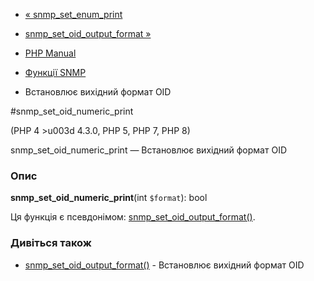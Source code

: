 - [« snmp_set_enum_print](function.snmp-set-enum-print.md)
- [snmp_set_oid_output_format
»](function.snmp-set-oid-output-format.md)

- [PHP Manual](index.md)
- [Функції SNMP](ref.snmp.md)
- Встановлює вихідний формат OID

#snmp_set_oid_numeric_print

(PHP 4 \>u003d 4.3.0, PHP 5, PHP 7, PHP 8)

snmp_set_oid_numeric_print — Встановлює вихідний формат OID

### Опис

**snmp_set_oid_numeric_print**(int `$format`): bool

Ця функція є псевдонімом:
[snmp_set_oid_output_format()](function.snmp-set-oid-output-format.md).

### Дивіться також

- [snmp_set_oid_output_format()](function.snmp-set-oid-output-format.md) -
Встановлює вихідний формат OID
